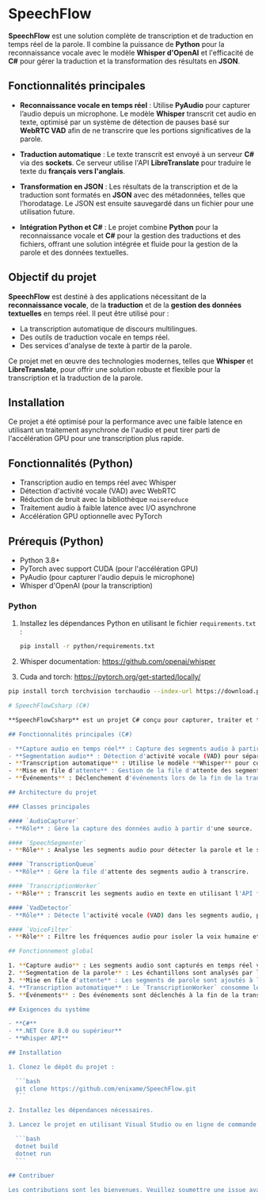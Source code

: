 # SpeechFlow

**SpeechFlow** est une solution complète de transcription et de traduction en temps réel de la parole. Il combine la puissance de **Python** pour la reconnaissance vocale avec le modèle **Whisper d'OpenAI** et l'efficacité de **C#** pour gérer la traduction et la transformation des résultats en **JSON**.

## Fonctionnalités principales

- **Reconnaissance vocale en temps réel** : Utilise **PyAudio** pour capturer l’audio depuis un microphone. Le modèle **Whisper** transcrit cet audio en texte, optimisé par un système de détection de pauses basé sur **WebRTC VAD** afin de ne transcrire que les portions significatives de la parole.
  
- **Traduction automatique** : Le texte transcrit est envoyé à un serveur **C#** via des **sockets**. Ce serveur utilise l'API **LibreTranslate** pour traduire le texte du **français vers l'anglais**.

- **Transformation en JSON** : Les résultats de la transcription et de la traduction sont formatés en **JSON** avec des métadonnées, telles que l’horodatage. Le JSON est ensuite sauvegardé dans un fichier pour une utilisation future.

- **Intégration Python et C#** : Le projet combine **Python** pour la reconnaissance vocale et **C#** pour la gestion des traductions et des fichiers, offrant une solution intégrée et fluide pour la gestion de la parole et des données textuelles.

## Objectif du projet

**SpeechFlow** est destiné à des applications nécessitant de la **reconnaissance vocale**, de la **traduction** et de la **gestion des données textuelles** en temps réel. Il peut être utilisé pour :
- La transcription automatique de discours multilingues.
- Des outils de traduction vocale en temps réel.
- Des services d'analyse de texte à partir de la parole.

Ce projet met en œuvre des technologies modernes, telles que **Whisper** et **LibreTranslate**, pour offrir une solution robuste et flexible pour la transcription et la traduction de la parole.

## Installation

Ce projet a été optimisé pour la performance avec une faible latence en utilisant un traitement asynchrone de l'audio et peut tirer parti de l'accélération GPU pour une transcription plus rapide.

## Fonctionnalités (Python)
- Transcription audio en temps réel avec Whisper
- Détection d'activité vocale (VAD) avec WebRTC
- Réduction de bruit avec la bibliothèque `noisereduce`
- Traitement audio à faible latence avec I/O asynchrone
- Accélération GPU optionnelle avec PyTorch

## Prérequis (Python)
- Python 3.8+
- PyTorch avec support CUDA (pour l'accélération GPU)
- PyAudio (pour capturer l'audio depuis le microphone)
- Whisper d'OpenAI (pour la transcription)

### Python

1. Installez les dépendances Python en utilisant le fichier `requirements.txt` :
   ```bash
   pip install -r python/requirements.txt

2. Whisper documentation: https://github.com/openai/whisper

3. Cuda and torch: https://pytorch.org/get-started/locally/
  ```bash
  pip install torch torchvision torchaudio --index-url https://download.pytorch.org/whl/cu118

# SpeechFlowCsharp (C#)

**SpeechFlowCsharp** est un projet C# conçu pour capturer, traiter et transcrire des segments audio en temps réel en utilisant l'API **Whisper**. Ce projet est modulaire et fournit des fonctionnalités avancées telles que la capture d'audio, la segmentation de la parole, la mise en file d'attente des segments audio, et la transcription automatique.

## Fonctionnalités principales (C#)

- **Capture audio en temps réel** : Capture des segments audio à partir d'une source telle qu'un microphone.
- **Segmentation audio** : Détection d'activité vocale (VAD) pour séparer les segments de parole des périodes de silence.
- **Transcription automatique** : Utilise le modèle **Whisper** pour convertir les segments audio en texte.
- **Mise en file d'attente** : Gestion de la file d'attente des segments audio en attente de transcription.
- **Événements** : Déclenchement d'événements lors de la fin de la transcription ou la détection de silence.

## Architecture du projet

### Classes principales

#### `AudioCapturer`
- **Rôle** : Gère la capture des données audio à partir d'une source.

#### `SpeechSegmenter`
- **Rôle** : Analyse les segments audio pour détecter la parole et le silence. Accumule les échantillons audio lorsqu'une activité vocale est détectée, et complète le segment lorsque le silence est détecté.

#### `TranscriptionQueue`
- **Rôle** : Gère la file d'attente des segments audio à transcrire.

#### `TranscriptionWorker`
- **Rôle** : Transcrit les segments audio en texte en utilisant l'API **Whisper** et déclenche des événements une fois la transcription terminée.

#### `VadDetector`
- **Rôle** : Détecte l'activité vocale (VAD) dans les segments audio, permettant au **SpeechSegmenter** de différencier la parole du silence.

#### `VoiceFilter`
- **Rôle** : Filtre les fréquences audio pour isoler la voix humaine et supprimer les bruits.

## Fonctionnement global

1. **Capture audio** : Les segments audio sont capturés en temps réel via la classe `AudioCapturer`.
2. **Segmentation de la parole** : Les échantillons sont analysés par le `SpeechSegmenter` qui détecte les segments de parole et de silence en utilisant le `VadDetector`.
3. **Mise en file d'attente** : Les segments de parole sont ajoutés à la `TranscriptionQueue` pour être transcrits ultérieurement.
4. **Transcription automatique** : Le `TranscriptionWorker` consomme les segments audio de la file d'attente et les transcrit en texte avec **Whisper**.
5. **Événements** : Des événements sont déclenchés à la fin de la transcription pour traiter le texte transcrit ou indiquer la fin d'un segment.

## Exigences du système

- **C#**
- **.NET Core 8.0 ou supérieur**
- **Whisper API**

## Installation

1. Clonez le dépôt du projet :

    ```bash
    git clone https://github.com/enixame/SpeechFlow.git
    ```

2. Installez les dépendances nécessaires.

3. Lancez le projet en utilisant Visual Studio ou en ligne de commande avec :

    ```bash
    dotnet build
    dotnet run
    ```

## Contribuer

Les contributions sont les bienvenues. Veuillez soumettre une issue avant d'envoyer une pull request.


